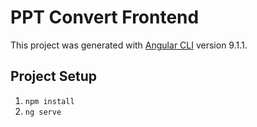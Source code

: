 # PPT Convert Frontend

This project was generated with [Angular CLI](https://github.com/angular/angular-cli) version 9.1.1.

## Project Setup

1) `npm install`
2) `ng serve`
